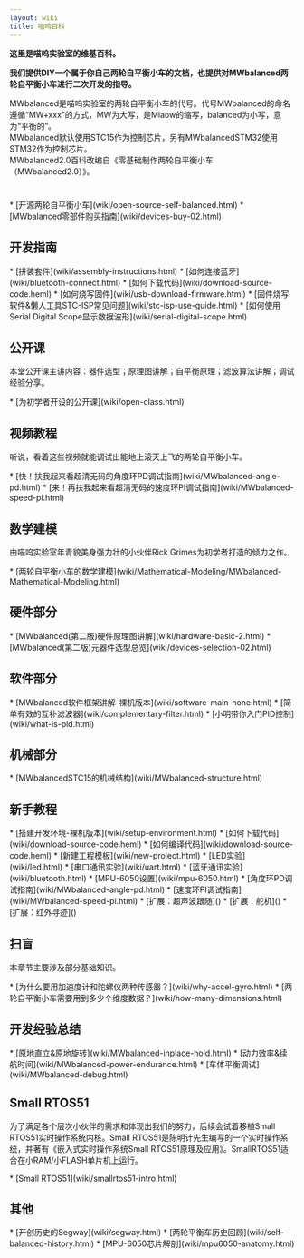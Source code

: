 ```yaml
---
layout: wiki
title: 喵呜百科
---
```


<div class="jumbotron">
<b>
    <p class="lead">这里是喵呜实验室的维基百科。</p>
    <p class="lead">我们提供DIY一个属于你自己两轮自平衡小车的文档，也提供对MWbalanced两轮自平衡小车进行二次开发的指导。 </p>
</b>
</div>

<p>MWbalanced是喵呜实验室的两轮自平衡小车的代号。代号MWbalanced的命名遵循“MW+xxx”的方式，MW为大写，是Miaow的缩写，balanced为小写，意为“平衡的”。<br>
MWbalanced默认使用STC15作为控制芯片，另有MWbalancedSTM32使用STM32作为控制芯片。<br>
MWbalanced2.0百科改编自《零基础制作两轮自平衡小车（MWbalanced2.0）》。
</p>

<h1></h1>
* [开源两轮自平衡小车](wiki/open-source-self-balanced.html)
* [MWbalanced零部件购买指南](wiki/devices-buy-02.html)
<h2 id="development">开发指南</h2>
* [拼装套件](wiki/assembly-instructions.html)
* [如何连接蓝牙](wiki/bluetooth-connect.html)
* [如何下载代码](wiki/download-source-code.heml)
* [如何烧写固件](wiki/usb-download-firmware.html)
* [固件烧写软件&懒人工具STC-ISP常见问题](wiki/stc-isp-use-guide.html)
* [如何使用Serial Digital Scope显示数据波形](wiki/serial-digital-scope.html)

<h2 id="open-class">公开课</h2>
<p>本堂公开课主讲内容：器件选型；原理图讲解；自平衡原理；滤波算法讲解；调试经验分享。</p>
* [为初学者开设的公开课](wiki/open-class.html)

<h2 id="video">视频教程</h2>
<p>听说，看着这些视频就能调试出能地上滚天上飞的两轮自平衡小车。</p>
* [快！扶我起来看超清无码的角度环PD调试指南](wiki/MWbalanced-angle-pd.html)
* [来！再扶我起来看超清无码的速度环PI调试指南](wiki/MWbalanced-speed-pi.html)

<h2 id="math-model">数学建模</h2>
<p>由喵呜实验室年青貌美身强力壮的小伙伴Rick Grimes为初学者打造的倾力之作。</p>
* [两轮自平衡小车的数学建模](wiki/Mathematical-Modeling/MWbalanced-Mathematical-Modeling.html)

<h2 id="hardware">硬件部分</h2>
* [MWbalanced(第二版)硬件原理图讲解](wiki/hardware-basic-2.html)
* [MWbalanced(第二版)元器件选型总览](wiki/devices-selection-02.html)

<h2 id="software">软件部分</h2>
* [MWbalanced软件框架讲解-裸机版本](wiki/software-main-none.html)
* [简单有效的互补滤波器](wiki/complementary-filter.html)
* [小明带你入门PID控制](wiki/what-is-pid.html)

<h2 id="structure">机械部分</h2>
* [MWbalancedSTC15的机械结构](wiki/MWbalanced-structure.html)

<h2 id="course">新手教程</h2>
* [搭建开发环境-裸机版本](wiki/setup-environment.html)
* [如何下载代码](wiki/download-source-code.heml)
* [如何编译代码](wiki/download-source-code.heml)
* [新建工程模板](wiki/new-project.html)
* [LED实验](wiki/led.html)
* [串口通讯实验](wiki/uart.html)
* [蓝牙通讯实验](wiki/bluetooth.html)
* [MPU-6050设置](wiki/mpu-6050.html)
* [角度环PD调试指南](wiki/MWbalanced-angle-pd.html)
* [速度环PI调试指南](wiki/MWbalanced-speed-pi.html)
* [扩展：超声波跟随]()
* [扩展：舵机]()
* [扩展：红外寻迹]()

<h2 id="basic">扫盲</h2>
<p>本章节主要涉及部分基础知识。</p>
* [为什么要用加速度计和陀螺仪两种传感器？](wiki/why-accel-gyro.html)
* [两轮自平衡小车需要用到多少个维度数据？](wiki/how-many-dimensions.html)

<h2 id="exp">开发经验总结</h2>
* [原地直立&原地旋转](wiki/MWbalanced-inplace-hold.html)
* [动力效率&续航时间](wiki/MWbalanced-power-endurance.html)
* [车体平衡调试](wiki/MWbalanced-debug.html)

<h2 id="small-rtos51">Small RTOS51</h2>
<p>为了满足各个层次小伙伴的需求和体现出我们的努力，后续会试着移植Small RTOS51实时操作系统内核。Small RTOS51是陈明计先生编写的一个实时操作系统，并著有《嵌入式实时操作系统Small RTOS51原理及应用》。SmallRTOS51适合在小RAM/小FLASH单片机上运行。</p>
* [Small RTOS51](wiki/smallrtos51-intro.html)

<h2 id="other">其他</h2>
* [开创历史的Segway](wiki/segway.html)
* [两轮平衡车历史回顾](wiki/self-balanced-history.html)
* [MPU-6050芯片解剖](wiki/mpu6050-anatomy.html)